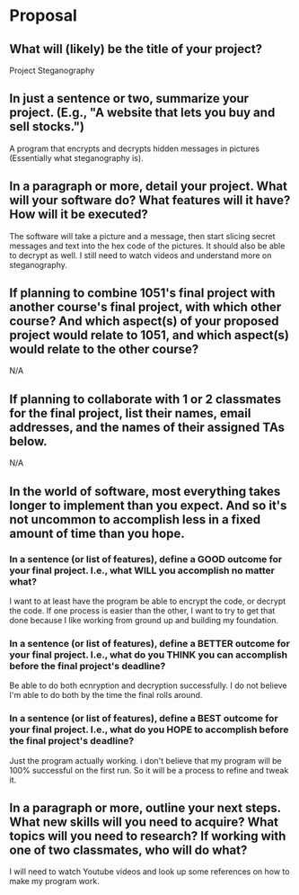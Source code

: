 # Proposal

## What will (likely) be the title of your project?

Project Steganography

## In just a sentence or two, summarize your project. (E.g., "A website that lets you buy and sell stocks.")

A program that encrypts and decrypts hidden messages in pictures (Essentially what steganography is).

## In a paragraph or more, detail your project. What will your software do? What features will it have? How will it be executed?
The software will take a picture and a message, then start slicing secret messages and text into the hex code of the pictures. It should also be able to decrypt as well. I still need to watch videos and understand more on steganography.

## If planning to combine 1051's final project with another course's final project, with which other course? And which aspect(s) of your proposed project would relate to 1051, and which aspect(s) would relate to the other course?

N/A

## If planning to collaborate with 1 or 2 classmates for the final project, list their names, email addresses, and the names of their assigned TAs below.

N/A

## In the world of software, most everything takes longer to implement than you expect. And so it's not uncommon to accomplish less in a fixed amount of time than you hope.

### In a sentence (or list of features), define a GOOD outcome for your final project. I.e., what WILL you accomplish no matter what?

I want to at least have the program be able to encrypt the code, or decrypt the code. If one process is easier than the other, I want to try to get that done because I like working from ground up and building my foundation.

### In a sentence (or list of features), define a BETTER outcome for your final project. I.e., what do you THINK you can accomplish before the final project's deadline?

Be able to do both ecnryption and decryption successfully. I do not believe I'm able to do both by the time the final rolls around.

### In a sentence (or list of features), define a BEST outcome for your final project. I.e., what do you HOPE to accomplish before the final project's deadline?

Just the program actually working. i don't believe that my program will be 100% successful on the first run. So it will be a process to refine and tweak it.

## In a paragraph or more, outline your next steps. What new skills will you need to acquire? What topics will you need to research? If working with one of two classmates, who will do what?

I will need to watch Youtube videos and look up some references on how to make my program work.
